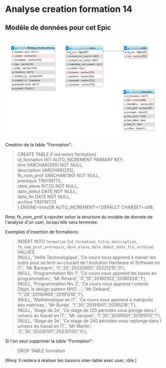 # Analyse creation formation 14  
## Modèle de données pour cet Epic  
![Visual display](https://github.com/corentingoo/Learning_project_group_2/blob/documentation-14-analyse-creation-formation/Docs/EPIC_create_formation/LP%20_Learning%20DB%20_schema%20DB%20_table%20formation%20_Fin.jpg)

Creation de la table "Formation":



> CREATE TABLE if not exists formation(  
   id_formation INT AUTO_INCREMENT PRIMARY KEY,  
   titre VARCHAR(200) NOT NULL,  
   description VARCHAR(255),  
   fk_nom_prof VARCHAR(180) NOT NULL,  
   prerequis TINYINT(1),  
   nbre_eleve INT(2) NOT NULL,  
   date_debut DATE NOT NULL,  
   date_fin DATE NOT NULL,  
   archive TINYINT(1)  
) ENGINE=InnoDB AUTO_INCREMENT=1 DEFAULT CHARSET=utf8;  

Rmq: fk_nom_prof à rajouter selon la structure du modèle de donnée de l'analyse d'un user, lorsqu'elle sera terminée.



Exemples d'insertion de formations:



> INSERT INTO `formation` (`id_formation`, `titre`, `description`, `fk_nom_prof`, `prerequis`, `nbre_eleve`, `date_debut`, `date_fin`, `archive`) VALUES   
(NULL, 'Veille Technologique', 'Ce cours nous apprend à manier les outils pour se tenir au courant de l évolution Hardware et Software en IT.', 'Mr Barmarin', '0','25','20220905','20221215','0'),  
(NULL, 'Programmation Niv 1', 'Ce cours nous apprend les bases en programmation.', 'Mr Renard', '0','15','20180103','20180528','1'),   
(NULL, 'Programmation Niv 2', 'Ce cours nous apprend l orienté Objet, le design pattern MVC ...', 'Mr Delbard', '1','28','20190909','20191218','1'),   
(NULL, 'Mathématique en IT', 'Ce cours nous apprend à manipuler des matrices.', 'Mr Burda', '1','30','20191001','20191218','1'),  
(NULL, 'Stage de 2e', 'Ce stage de 120 périodes vous plonge dans l univers du travail en IT.', 'Mr Jacquet', '1','20','20191001','20191015','1'),  
(NULL, 'Stage de 3e', 'Ce stage de 240 périodes vous replonge dans l univers du travail en IT.', 'Mr Martin', '0','30','20230101','20230130','0');  



Si l'on veut supprimer la table "Formation":


> DROP TABLE formation  



[Rmq: Il restera à réaliser les liaisons inter-table avec user, rôle.]
